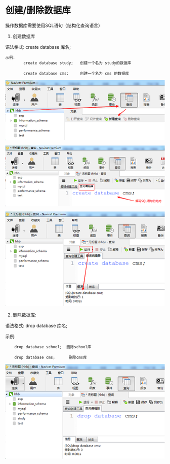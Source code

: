 #  创建/删除数据库

操作数据库需要使用SQL语句（结构化查询语言）

1) 创建数据库

 语法格式: create database 库名;

    示例:
            create database study;   创建一个名为 study的数据库

            create database cms:     创建一个名为 cms 的数据库

![](../media/1534045491228.png)

![](../media/1534045569648.png)

![](../media/1534045609713.png)


2) 删除数据库:

  语法格式:  drop database 库名;

  示例:   
    
        drop database school;  删除school库

        drop database cms;      删除cms库

![](../media/1534045702681.png)